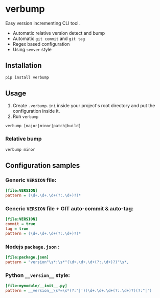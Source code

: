# verbump

Easy version incrementing CLI tool.

* Automatic relative version detect and bump
* Automatic `git commit` and `git tag`
* Regex based configuration
* Using `semver` style

## Installation

```bash
pip install verbump
```

## Usage

1. Create `.verbump.ini` inside your project's root directory and put the configuration inside it.
2. Run `verbump`

```
verbump [major|minor|patch|build]
```

### Relative bump

```bash
verbump minor
```

## Configuration samples

### Generic `VERSION` file:

```ini
[file:VERSION]
pattern = (\d+.\d+.\d+(?:.\d+)?)*
```

### Generic `VERSION` file + GIT auto-commit & auto-tag:

```ini
[file:VERSION]
commit = true
tag = true
pattern = (\d+.\d+.\d+(?:.\d+)?)*
```

### Nodejs `package.json` :

```ini
[file:package.json]
pattern = "version"\s*:\s*"(\d+.\d+.\d+(?:.\d+)?)"\s*,
```

### Python `__version__` style:

```ini
[file:mymodule/__init__.py]
pattern = __version__\s*=\s*(?:"|')(\d+.\d+.\d+(?:.\d+)?)(?:"|')
```
